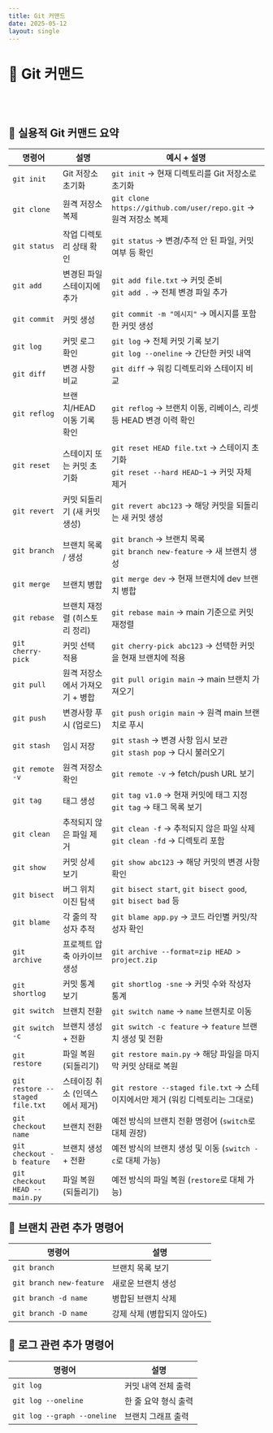 ```yaml
---
title: Git 커맨드
date: 2025-05-12
layout: single
---
```



# 📌 Git 커맨드 

<br>
<br>

## 📁 실용적 Git 커맨드 요약


| 명령어               | 설명                 | 예시 + 설명                                                                      |
| ----------------- | ------------------ | ---------------------------------------------------------------------------- |
| `git init`        | Git 저장소 초기화        | `git init` → 현재 디렉토리를 Git 저장소로 초기화                                           |
| `git clone`       | 원격 저장소 복제          | `git clone https://github.com/user/repo.git` → 원격 저장소 복제                     |
| `git status`      | 작업 디렉토리 상태 확인      | `git status` → 변경/추적 안 된 파일, 커밋 여부 등 확인                                      |
| `git add`         | 변경된 파일 스테이지에 추가    | `git add file.txt` → 커밋 준비<br>`git add .` → 전체 변경 파일 추가                      |
| `git commit`      | 커밋 생성              | `git commit -m "메시지"` → 메시지를 포함한 커밋 생성                                       |
| `git log`         | 커밋 로그 확인           | `git log` → 전체 커밋 기록 보기<br>`git log --oneline` → 간단한 커밋 내역                   |
| `git diff`        | 변경 사항 비교           | `git diff` → 워킹 디렉토리와 스테이지 비교                                                |
| `git reflog`       | 브랜치/HEAD 이동 기록 확인    | `git reflog` → 브랜치 이동, 리베이스, 리셋 등 HEAD 변경 이력 확인  |
| `git reset`       | 스테이지 또는 커밋 초기화     | `git reset HEAD file.txt` → 스테이지 초기화<br>`git reset --hard HEAD~1` → 커밋 자체 제거 |
| `git revert`      | 커밋 되돌리기 (새 커밋 생성)  | `git revert abc123` → 해당 커밋을 되돌리는 새 커밋 생성                                    |
| `git branch`      | 브랜치 목록 / 생성        | `git branch` → 브랜치 목록<br>`git branch new-feature` → 새 브랜치 생성                 |
| `git merge`       | 브랜치 병합             | `git merge dev` → 현재 브랜치에 dev 브랜치 병합                                         |
| `git rebase`      | 브랜치 재정렬 (히스토리 정리)  | `git rebase main` → main 기준으로 커밋 재정렬                                         |
| `git cherry-pick` | 커밋 선택 적용           | `git cherry-pick abc123` → 선택한 커밋을 현재 브랜치에 적용                                |
| `git pull`        | 원격 저장소에서 가져오기 + 병합 | `git pull origin main` → main 브랜치 가져오기                                       |
| `git push`        | 변경사항 푸시 (업로드)      | `git push origin main` → 원격 main 브랜치로 푸시                                     |
| `git stash`       | 임시 저장              | `git stash` → 변경 사항 임시 보관<br>`git stash pop` → 다시 불러오기                       |
| `git remote -v`   | 원격 저장소 확인          | `git remote -v` → fetch/push URL 보기                                          |
| `git tag`         | 태그 생성              | `git tag v1.0` → 현재 커밋에 태그 지정<br>`git tag` → 태그 목록 보기                        |
| `git clean`       | 추적되지 않은 파일 제거      | `git clean -f` → 추적되지 않은 파일 삭제<br>`git clean -fd` → 디렉토리 포함                  |
| `git show`        | 커밋 상세 보기           | `git show abc123` → 해당 커밋의 변경 사항 확인                                          |
| `git bisect`      | 버그 위치 이진 탐색        | `git bisect start`, `git bisect good`, `git bisect bad` 등                    |
| `git blame`       | 각 줄의 작성자 추적        | `git blame app.py` → 코드 라인별 커밋/작성자 확인                                        |
| `git archive`     | 프로젝트 압축 아카이브 생성    | `git archive --format=zip HEAD > project.zip`                                |
| `git shortlog`    | 커밋 통계 보기           | `git shortlog -sne` → 커밋 수와 작성자 통계                                           |
| `git switch`                    | 브랜치 전환             | `git switch name` → `name` 브랜치로 이동                          |
| `git switch -c`                 | 브랜치 생성 + 전환        | `git switch -c feature` → `feature` 브랜치 생성 및 전환             |
| `git restore`                   | 파일 복원 (되돌리기)       | `git restore main.py` → 해당 파일을 마지막 커밋 상태로 복원                |
| `git restore --staged file.txt` | 스테이징 취소 (인덱스에서 제거) | `git restore --staged file.txt` → 스테이지에서만 제거 (워킹 디렉토리는 그대로) |
| `git checkout name`             | 브랜치 전환             | 예전 방식의 브랜치 전환 명령어 (`switch`로 대체 권장)                         |
| `git checkout -b feature`       | 브랜치 생성 + 전환        | 예전 방식의 브랜치 생성 및 이동 (`switch -c`로 대체 가능)                     |
| `git checkout HEAD -- main.py`  | 파일 복원 (되돌리기)       | 예전 방식의 파일 복원 (`restore`로 대체 가능)                             |





## 📁 브랜치 관련 추가 명령어 

| 명령어                      | 설명               |
| ------------------------ | ---------------- |
| `git branch`             | 브랜치 목록 보기        |
| `git branch new-feature` | 새로운 브랜치 생성       |
| `git branch -d name`     | 병합된 브랜치 삭제       |
| `git branch -D name`     | 강제 삭제 (병합되지 않아도) |



## 📂 로그 관련 추가 명령어 

| 명령어                         | 설명           |
| --------------------------- | ------------ |
| `git log`                   | 커밋 내역 전체 출력  |
| `git log --oneline`         | 한 줄 요약 형식 출력 |
| `git log --graph --oneline` | 브랜치 그래프 출력   |

